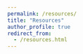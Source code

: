 ```yaml
---
permalink: /resources/
title: "Resources"
author_profile: true
redirect_from: 
  - /resources.html
---
```

